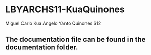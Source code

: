 # LBYARCHS11-KuaQuinones

Miguel Carlo Kua
Angelo Yanto Quinones
S12


## The documentation file can be found in the documentation folder.



